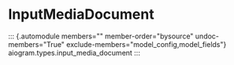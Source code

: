 # InputMediaDocument

::: {.automodule members="" member-order="bysource" undoc-members="True" exclude-members="model_config,model_fields"}
aiogram.types.input_media_document
:::
